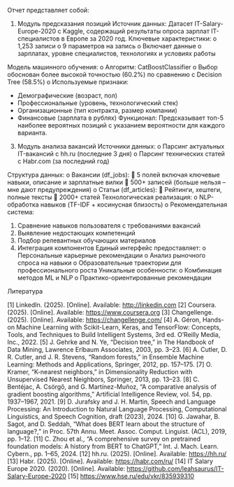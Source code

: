 Отчет представляет собой:
1.	Модуль предсказания позиций
Источник данных: Датасет IT-Salary-Europe-2020 с Kaggle, содержащий результаты опроса зарплат IT-специалистов в Европе за 2020 год.
Ключевые характеристики:
o	1,253 записи
o	9 параметров на запись
o	Включает данные о зарплатах, уровне специалистов, технологиях и условиях работы

Модель машинного обучения:
o	Алгоритм: CatBoostClassifier
o	Выбор обоснован более высокой точностью (60.2%) по сравнению с Decision Tree (58.5%)
o	Используемые признаки:
-	Демографические (возраст, пол)
-	Профессиональные (уровень, технологический стек)
-	Организационные (тип контракта, размер компании)
-	Финансовые (зарплата в рублях)
Функционал: Предсказывает топ-5 наиболее вероятных позиций с указанием вероятности для каждого варианта.

3.	Модуль анализа вакансий
Источники данных:
o	Парсинг актуальных IT-вакансий с hh.ru (последние 3 дня)
o	Парсинг технических статей с Habr.com (за последний год)

Структура данных:
o	Вакансии (df_jobs):
	5 полей включая ключевые навыки, описание и зарплатные вилки
	500+ записей (больше нельзя – мне дают предупреждения)
o	Статьи (df_articles):
	Рейтинги, хештеги, полные тексты
	2000+ статей
Технологическая реализация:
o	NLP-обработка навыков (TF-IDF + косинусная близость)
o	Рекомендательная система:
1.	Сравнение навыков пользователя с требованиями вакансий
2.	Выявление недостающих компетенций
3.	Подбор релевантных обучающих материалов
2.	Интеграция компонентов
Единый интерфейс предоставляет:
o	Персональные карьерные рекомендации
o	Анализ рыночного спроса на навыки
o	Образовательные траектории для профессионального роста
Уникальные особенности:
o	Комбинация методов ML и NLP
o	Практико-ориентированные рекомендации



Литература

[1] LinkedIn. (2025). [Online]. Available: http://linkedin.com 
[2] Coursera. (2025). [Online]. Available: https://www.coursera.org 
[3] Changellenge. (2025). [Online]. Available: https://changellenge.com/ 
[4] A. Géron, Hands-on Machine Learning with Scikit-Learn, Keras, and TensorFlow: Concepts, Tools, and Techniques to Build Intelligent Systems, 3rd ed. O’Reilly Media, Inc., 2022.
[5] J. Gehrke and N. Ye, “Decision tree,” in The Handbook of Data Mining, Lawrence Erlbaum Associates, 2003, pp. 3–23.
[6] A. Cutler, D. R. Cutler, and J. R. Stevens, “Random forests,” in Ensemble Machine Learning: Methods and Applications, Springer, 2012, pp. 157–175.
[7] O. Kramer, “K-nearest neighbors,” in Dimensionality Reduction with Unsupervised Nearest Neighbors, Springer, 2013, pp. 13–23.
[8] C. Bentéjac, A. Csörgő, and G. Martínez-Muñoz, “A comparative analysis of gradient boosting algorithms,” Artificial Intelligence Review, vol. 54, pp. 1937–1967, 2021.
[9] D. Jurafsky and J. H. Martin, Speech and Language Processing: An Introduction to Natural Language Processing, Computational Linguistics, and Speech Cognition, draft (2023), 2024.
[10] G. Jawahar, B. Sagot, and D. Seddah, “What does BERT learn about the structure of language?,” in Proc. 57th Annu. Meet. Assoc. Comput. Linguist. (ACL), 2019, pp. 1–12.
[11] C. Zhou et al., “A comprehensive survey on pretrained foundation models: A history from BERT to ChatGPT,” Int. J. Mach. Learn. Cybern., pp. 1–65, 2024.
[12] hh.ru. (2025). [Online]. Available: https://hh.ru/ 
[13] Habr. (2025). [Online]. Available: https://habr.com/ru/ 
[14] IT Salary Europe 2020. (2020). [Online]. Available: https://github.com/leahsaurus/IT-Salary-Europe-2020 
[15] https://www.hse.ru/edu/vkr/835939310 
